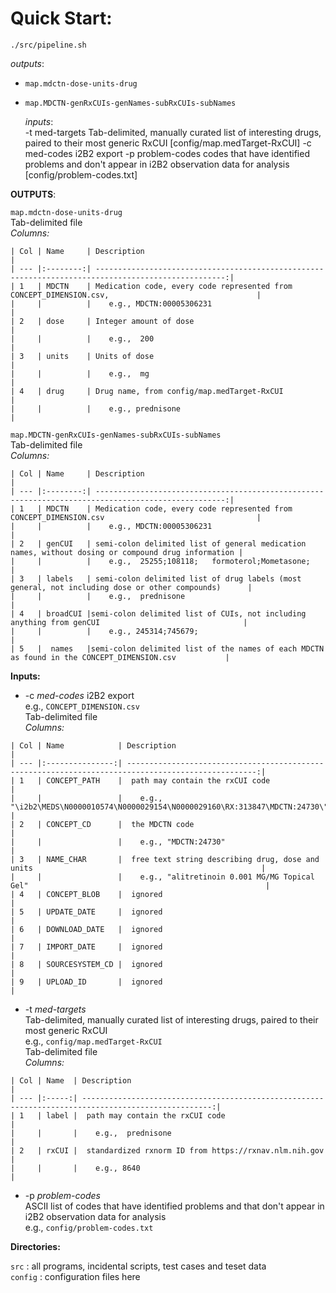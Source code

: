 
# Quick Start:

`./src/pipeline.sh`  

  _outputs_:  
+ `map.mdctn-dose-units-drug`  
+ `map.MDCTN-genRxCUIs-genNames-subRxCUIs-subNames`  

  _inputs_:  
  -t med-targets        Tab-delimited, manually curated list of interesting drugs, paired to their most generic RxCUI [config/map.medTarget-RxCUI]
  -c med-codes          i2B2 export
  -p problem-codes      codes that have identified problems and don't appear in i2B2 observation data for analysis [config/problem-codes.txt]
 
**OUTPUTS**: 

`map.mdctn-dose-units-drug`  
Tab-delimited file  
_Columns:_
```
| Col | Name     | Description                                                                                         |
| --- |:--------:| ---------------------------------------------------------------------------------------------------:|
| 1   | MDCTN    | Medication code, every code represented from CONCEPT_DIMENSION.csv,                                 |
|     |          |    e.g., MDCTN:00005306231                                                                          |
| 2   | dose     | Integer amount of dose                                                                              |
|     |          |    e.g.,  200                                                                                       |
| 3   | units    | Units of dose                                                                                       |
|     |          |    e.g.,  mg                                                                                        |
| 4   | drug     | Drug name, from config/map.medTarget-RxCUI                                                          |
|     |	         |    e.g., prednisone                                                                                 |
```

`map.MDCTN-genRxCUIs-genNames-subRxCUIs-subNames`  
Tab-delimited file  
_Columns:_
```
| Col | Name     | Description                                                                                         |
| --- |:--------:| ---------------------------------------------------------------------------------------------------:|
| 1   | MDCTN    | Medication code, every code represented from CONCEPT_DIMENSION.csv                                  |
|     |          |    e.g., MDCTN:00005306231                                                                          |
| 2   | genCUI   | semi-colon delimited list of general medication names, without dosing or compound drug information |
|     |          |    e.g.,  25255;108118;   formoterol;Mometasone;                                                    |
| 3   | labels   | semi-colon delimited list of drug labels (most general, not including dose or other compounds)      |
|     |          |    e.g.,  prednisone                                                                                |
| 4   | broadCUI |semi-colon delimited list of CUIs, not including anything from genCUI                                |
|     |	         |    e.g., 245314;745679;                                                                             |
| 5   |  names   |semi-colon delimited list of the names of each MDCTN as found in the CONCEPT_DIMENSION.csv           |
```

**Inputs:**

+ -c *med-codes*
i2B2 export  
e.g., `CONCEPT_DIMENSION.csv`  
Tab-delimited file  
_Columns:_
```
| Col | Name            | Description                                                                                         |
| --- |:---------------:| ---------------------------------------------------------------------------------------------------:|
| 1   | CONCEPT_PATH    |  path may contain the rxCUI code                                                                    |
|     |                 |    e.g., "\i2b2\MEDS\N0000010574\N0000029154\N0000029160\RX:313847\MDCTN:24730\"                    |
| 2   | CONCEPT_CD      |  the MDCTN code                                                                                     |
|     |                 |    e.g., "MDCTN:24730"                                                                              |
| 3   | NAME_CHAR       |  free text string describing drug, dose and units                                                   |
|     |                 |    e.g., "alitretinoin 0.001 MG/MG Topical Gel"                                                     |
| 4   | CONCEPT_BLOB    |  ignored                                                                                            |
| 5   | UPDATE_DATE     |  ignored                                                                                            |
| 6   | DOWNLOAD_DATE   |  ignored                                                                                            |
| 7   | IMPORT_DATE     |  ignored                                                                                            |
| 8   | SOURCESYSTEM_CD |  ignored                                                                                            |
| 9   | UPLOAD_ID       |  ignored                                                                                            |
```

+ -t *med-targets*  
Tab-delimited, manually curated list of interesting drugs, paired to their most generic RxCUI  
e.g., `config/map.medTarget-RxCUI`  
Tab-delimited file  
_Columns:_
```
| Col | Name  | Description                                                                                         |
| --- |:-----:| ---------------------------------------------------------------------------------------------------:|
| 1   | label |  path may contain the rxCUI code                                                                    |
|     |       |    e.g.,  prednisone                                                                                |
| 2   | rxCUI |  standardized rxnorm ID from https://rxnav.nlm.nih.gov                                              |
|     |       |    e.g., 8640                                                                                       |
```

+ -p *problem-codes*  
ASCII list of codes that have identified problems and that don't appear in i2B2 observation data for analysis  
e.g., `config/problem-codes.txt`  

**Directories:**

`src`    : all programs, incidental scripts, test cases and teset data  
`config` : configuration files here

